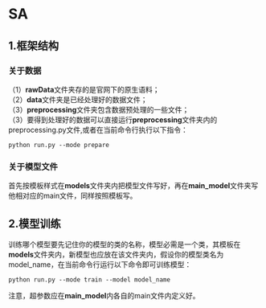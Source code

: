 # SA
## 1.框架结构
### 关于数据
（1）**rawData**文件夹存的是官网下的原生语料；  
（2）**data**文件夹是已经处理好的数据文件；  
（3）**preprocessing**文件夹包含数据预处理的一些文件；  
（3）要得到处理好的数据可以直接运行**preprocessing**文件夹内的preprocessing.py文件,或者在当前命令行执行以下指令：  

    python run.py --mode prepare   

### 关于模型文件
首先按模板样式在**models**文件夹内把模型文件写好，再在**main_model**文件夹写他相对应的main文件，同样按照模板写。
## 2.模型训练
训练哪个模型要先记住你的模型的类的名称，模型必需是一个类，其模板在**models**文件夹内，新模型也应放在该文件夹内，假设你的模型类名为model_name，在当前命令行运行以下命令即可训练模型：  

    python run.py --mode train --model model_name

注意，超参数应在**main_model**内各自的main文件内定义好。  



